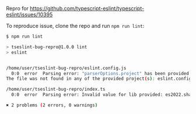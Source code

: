 Repro for https://github.com/typescript-eslint/typescript-eslint/issues/10395

To reproduce issue, clone the repo and run `npm run lint`:

```bash
$ npm run lint

> tseslint-bug-repro@1.0.0 lint
> eslint


/home/user/tseslint-bug-repro/eslint.config.js
  0:0  error  Parsing error: "parserOptions.project" has been provided for @typescript-eslint/parser.
The file was not found in any of the provided project(s): eslint.config.js

/home/user/tseslint-bug-repro/index.ts
  0:0  error  Parsing error: Invalid value for lib provided: es2022.sharedmemory

✖ 2 problems (2 errors, 0 warnings)
```
